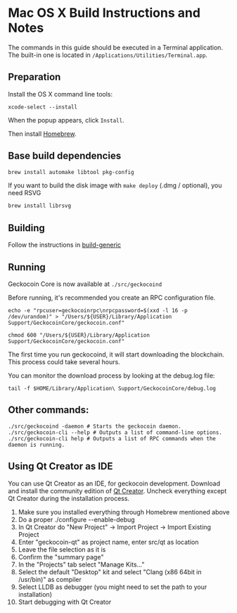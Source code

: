 Mac OS X Build Instructions and Notes
====================================
The commands in this guide should be executed in a Terminal application.
The built-in one is located in `/Applications/Utilities/Terminal.app`.

Preparation
-----------
Install the OS X command line tools:

`xcode-select --install`

When the popup appears, click `Install`.

Then install [Homebrew](https://brew.sh).

Base build dependencies
-----------------------

```bash
brew install automake libtool pkg-config
```

If you want to build the disk image with `make deploy` (.dmg / optional), you need RSVG
```bash
brew install librsvg
```

Building
--------

Follow the instructions in [build-generic](build-generic.md)

Running
-------

Geckocoin Core is now available at `./src/geckocoind`

Before running, it's recommended you create an RPC configuration file.

    echo -e "rpcuser=geckocoinrpc\nrpcpassword=$(xxd -l 16 -p /dev/urandom)" > "/Users/${USER}/Library/Application Support/GeckocoinCore/geckocoin.conf"

    chmod 600 "/Users/${USER}/Library/Application Support/GeckocoinCore/geckocoin.conf"

The first time you run geckocoind, it will start downloading the blockchain. This process could take several hours.

You can monitor the download process by looking at the debug.log file:

    tail -f $HOME/Library/Application\ Support/GeckocoinCore/debug.log

Other commands:
-------

    ./src/geckocoind -daemon # Starts the geckocoin daemon.
    ./src/geckocoin-cli --help # Outputs a list of command-line options.
    ./src/geckocoin-cli help # Outputs a list of RPC commands when the daemon is running.

Using Qt Creator as IDE
------------------------
You can use Qt Creator as an IDE, for geckocoin development.
Download and install the community edition of [Qt Creator](https://www.qt.io/download/).
Uncheck everything except Qt Creator during the installation process.

1. Make sure you installed everything through Homebrew mentioned above
2. Do a proper ./configure --enable-debug
3. In Qt Creator do "New Project" -> Import Project -> Import Existing Project
4. Enter "geckocoin-qt" as project name, enter src/qt as location
5. Leave the file selection as it is
6. Confirm the "summary page"
7. In the "Projects" tab select "Manage Kits..."
8. Select the default "Desktop" kit and select "Clang (x86 64bit in /usr/bin)" as compiler
9. Select LLDB as debugger (you might need to set the path to your installation)
10. Start debugging with Qt Creator
